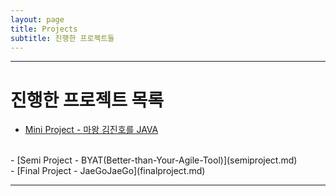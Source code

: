 ```yaml
---
layout: page
title: Projects
subtitle: 진행한 프로젝트들
---
```

***  

# 진행한 프로젝트 목록

- [Mini Project - 마왕 김진호를 JAVA](miniproject.md)
<br/>
- [Semi Project - BYAT(Better-than-Your-Agile-Tool)](semiproject.md)
<br/>
- [Final Project - JaeGoJaeGo](finalproject.md)

***

